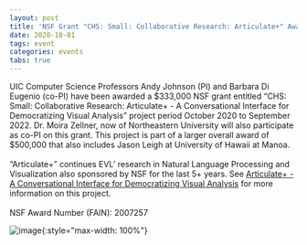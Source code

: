 ```yaml
---
layout: post
title: 'NSF Grant "CHS: Small: Collaborative Research: Articulate+" Awarded'
date: 2020-10-01
tags: event
categories: events
tabs: true
---
```


UIC Computer Science Professors Andy Johnson (PI) and Barbara Di Eugenio (co-PI) have been awarded a $333,000 NSF grant entitled &ldquo;CHS: Small: Collaborative Research: Articulate+ - A Conversational Interface for Democratizing Visual Analysis&rdquo; project period October 2020 to September 2022.  Dr. Moira Zellner, now of Northeastern University will also participate as co-PI on this grant.  This project is part of a larger overall award of $500,000 that also includes Jason Leigh at University of Hawaii at Manoa.<br><br>
&ldquo;Articulate+&rdquo; continues EVL&rsquo; research in Natural Language Processing and Visualization also sponsored by NSF for the last 5+ years.  See <a href="https://www.evl.uic.edu/entry.php?id=2522">Articulate+ - A Conversational Interface for Democratizing Visual Analysis</a> for more information on this project.<br><br>
NSF Award Number (FAIN): 2007257

![image](https://www.evl.uic.edu/output/originals/iitvis_articulateslide.jpeg-srcw.jpg){:style="max-width: 100%"}

